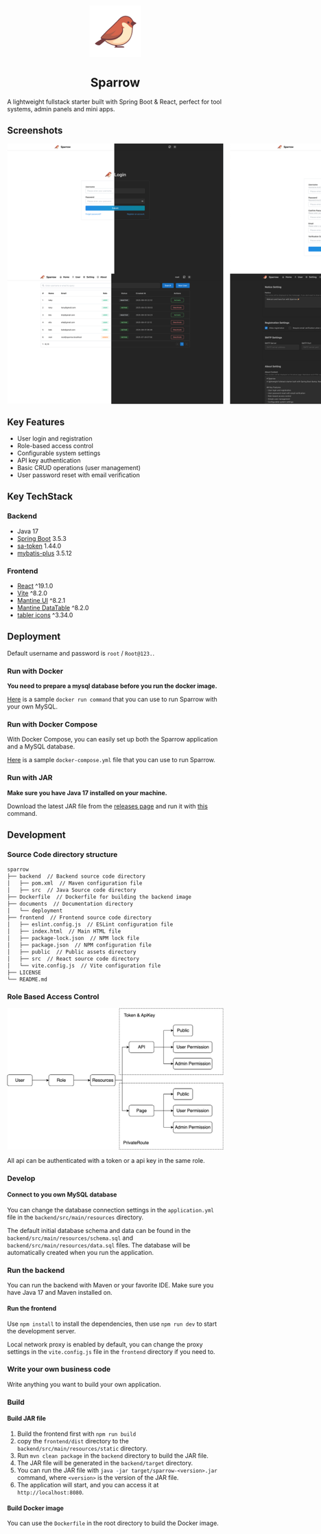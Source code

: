 <div align="center">
  <img src="frontend/public/sparrow.svg" alt="sparrow" width="120" />
  <h1>Sparrow</h1>
</div>

A lightweight fullstack starter built with Spring Boot &amp; React, perfect for tool systems, admin panels and mini apps.

## Screenshots
<div style="display: flex; gap: 16px;">
  <img src="documents/assets/login.png" alt="login"  />
  <img src="documents/assets/register.png" alt="register"  />
</div>
<div style="display: flex; gap: 16px;">
  <img src="documents/assets/user-list.png" alt="user-list" />
  <img src="documents/assets/system-setting.png" alt="system-setting"  />
</div>

## Key Features
- User login and registration
- Role-based access control
- Configurable system settings
- API key authentication
- Basic CRUD operations (user management)
- User password reset with email verification


## Key TechStack

### Backend
- Java 17
- [Spring Boot](https://spring.io/projects/spring-boot) 3.5.3
- [sa-token](https://github.com/dromara/Sa-Token) 1.44.0
- [mybatis-plus](https://baomidou.com/en/) 3.5.12

### Frontend
- [React](https://react.dev/) ^19.1.0
- [Vite](https://vite.dev/) ^8.2.0
- [Mantine UI](https://ui.mantine.dev/) ^8.2.1
- [Mantine DataTable](https://icflorescu.github.io/mantine-datatable/) ^8.2.0
- [tabler icons](https://tabler.io/icons) ^3.34.0

## Deployment

Default username and password is `root` / `Root@123.`.

### Run with Docker
**You need to prepare a mysql database before you run the docker image.**

[Here](documents/deployment/docker-run.sh) is a sample `docker run command` that you can use to run Sparrow with your own MySQL.


### Run with Docker Compose
With Docker Compose, you can easily set up both the Sparrow application and a MySQL database. 

[Here](documents/deployment/docker-compose.yml) is a sample `docker-compose.yml` file that you can use to run Sparrow.


### Run with JAR
**Make sure you have Java 17 installed on your machine.**

Download the latest JAR file from the [releases page](https://github.com/aizhimou/sparrow/releases) and run it with [this](documents/deployment/jar-run.sh) command.


## Development

### Source Code directory structure
```
sparrow
├── backend  // Backend source code directory
│   ├── pom.xml  // Maven configuration file
│   ├── src  // Java Source code directory
├── Dockerfile  // Dockerfile for building the backend image
├── documents  // Documentation directory
│   └── deployment
├── frontend  // Frontend source code directory
│   ├── eslint.config.js  // ESLint configuration file
│   ├── index.html  // Main HTML file
│   ├── package-lock.json  // NPM lock file
│   ├── package.json  // NPM configuration file
│   ├── public  // Public assets directory
│   ├── src  // React source code directory
│   └── vite.config.js  // Vite configuration file
├── LICENSE
└── README.md
```

### Role Based Access Control
![Architecture Diagram](documents/assets/sparrow-role-based-permission.drawio.svg)

All api can be authenticated with a token or a api key in the same role.

### Develop

#### Connect to you own MySQL database
You can change the database connection settings in the `application.yml` file in the `backend/src/main/resources` directory.

The default initial database schema and data can be found in the `backend/src/main/resources/schema.sql` and `backend/src/main/resources/data.sql` files.
The database will be automatically created when you run the application.

### Run the backend
You can run the backend with Maven or your favorite IDE. Make sure you have Java 17 and Maven installed on.

#### Run the frontend
Use `npm install` to install the dependencies, then use `npm run dev` to start the development server.

Local network proxy is enabled by default, you can change the proxy settings in the `vite.config.js` file in the `frontend` directory if you need to.

### Write your own business code
Write anything you want to build your own application.

###  Build
#### Build JAR file
1. Build the frontend first with `npm run build`
2. copy the `frontend/dist` directory to the `backend/src/main/resources/static` directory.
3. Run `mvn clean package` in the `backend` directory to build the JAR file.
4. The JAR file will be generated in the `backend/target` directory.
5. You can run the JAR file with `java -jar target/sparrow-<version>.jar` command, where `<version>` is the version of the JAR file.
6. The application will start, and you can access it at `http://localhost:8080`.

#### Build Docker image
You can use the `Dockerfile` in the root directory to build the Docker image.

